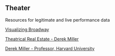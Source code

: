 ## Theater

Resources for legitimate and live performance data

[Visualizing Broadway](https://visualizingbroadway.com/index.html)

[Theatrical Real Estate - Derek Miller](https://www.visualizingbroadway.com/broadway/shuberts.html)

[Derek Miller - Professor, Harvard University](http://www.people.fas.harvard.edu/~dmiller/)
